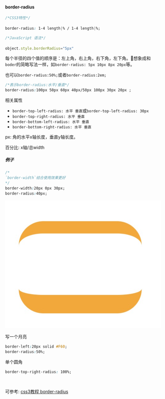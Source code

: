 #### border-radius
```css
/*CSS3特性*/

border-radius: 1-4 length|% / 1-4 length|%;
```
```js
/*JavaScript 语法*/

object.style.borderRadius="5px"
```
每个半径的四个值的顺序是：左上角，右上角，右下角，左下角。想象成和`boder`的简略写法一样，如`border-radius: 5px 10px 8px 20px`等。

也可以`border-radius:50%;`或者`border-radius:2em;`

```css
/*表示border-radius:水平/垂直*/
border-radius:100px 50px 60px 40px/50px 100px 30px 20px ;
```

相关属性
- `border-top-left-radius: 水平 垂直`或`border-top-left-radius: 30px`
- `border-top-right-radius: 水平 垂直`
- `border-bottom-left-radius: 水平 垂直`
- `border-bottom-right-radius: 水平 垂直`


px: 角的水平x轴长度，垂直y轴长度。   

百分比: x轴/总width


##### 例子
```css
/*
`border-width`结合使用效果更好
*/
border-width:20px 0px 30px;
border-radius:40px;
```
![](./../images/1530176737438.jpg)

写一个月亮
```css
border-left:20px solid #F60;
border-radius:50%;
```

单个圆角
```css
border-top-right-radius: 100%;
```

<br>

可参考: [css3教程 border-radius](http://www.mrszhao.com/post/57.html)